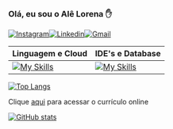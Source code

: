 
### Olá, eu sou o Alê Lorena ✋
[![Instagram](https://img.shields.io/badge/Instagram-E4405F?style=for-the-badge&logo=instagram&logoColor=white)](https://www.instagram.com/alexandre_lorena/)[![Linkedin](https://img.shields.io/badge/LinkedIn-0077B5?style=for-the-badge&logo=linkedin&logoColor=white)](https://www.linkedin.com/in/alexandreluizlorena/)[![Gmail](	https://img.shields.io/badge/Gmail-D14836?style=for-the-badge&logo=gmail&logoColor=white)](mailto:alexandre.lorena@gmail.com)

| Linguagem e Cloud | IDE's e Database | 
| ----------- | ----------- | 
| [![My Skills](https://skillicons.dev/icons?i=git,aws,css,html,java,python)](https://github.com/alexandrelorena?tab=repositories)     | [![My Skills](https://skillicons.dev/icons?i=idea,eclipse,vscode,mongodb,mysql)](https://github.com/alexandrelorena?tab=repositories)




[![Top Langs](https://github-readme-stats.vercel.app/api/top-langs/?username=alexandrelorena&layout=compact)](https://github.com/alexandrelorena/github-readme-stats)


Clique [aqui](https://alexandrelorena.github.io/index.html#home) para acessar o currículo online

[![GitHub stats](https://github-readme-stats.vercel.app/api?username=alexandrelorena&show_icons=true&theme=github_dark)](https://github.com/alexandrelorena/github-readme-stats)


